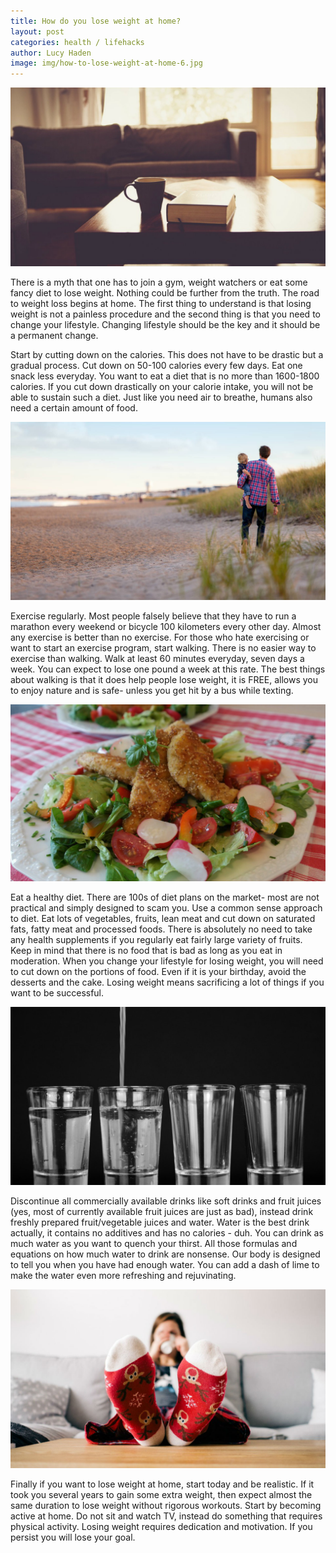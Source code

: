 ```yaml
---
title: How do you lose weight at home?
layout: post
categories: health / lifehacks
author: Lucy Haden
image: img/how-to-lose-weight-at-home-6.jpg
---
```


![How to lose weight at home](/img/how-to-lose-weight-at-home-2.jpg)
 
There is a myth that one has to join a gym, weight watchers or eat some fancy diet to lose weight. Nothing could be further from the truth. The road to weight loss begins at home. The first thing to understand is that losing weight is not a painless procedure and the second thing is that you need to change your lifestyle. Changing lifestyle should be the key and it should be a permanent change.  
 
 
Start by cutting down on the calories. This does not have to be drastic but a gradual process. Cut down on 50-100 calories every few days. Eat one snack less everyday. You want to eat a diet that is no more than 1600-1800 calories. If you cut down drastically on your calorie intake, you will not be able to sustain such a diet. Just like you need air to breathe, humans also need a certain amount of food. 

![How to lose weight at home](/img/how-to-lose-weight-at-home-3.jpg)
 
Exercise regularly. Most people falsely believe that they have to run a marathon every weekend or bicycle 100 kilometers every other day. Almost any exercise is better than no exercise. For those who hate exercising or want to start an exercise program, start walking. There is no easier way to exercise than walking. Walk at least 60 minutes everyday, seven days a week. You can expect to lose one pound a week at this rate. The best things about walking is that it does help people lose weight, it is FREE, allows you to enjoy nature and is safe- unless you get hit by a bus while texting. 

![How to lose weight at home](/img/how-to-lose-weight-at-home-4.jpg)
 
Eat a healthy diet. There are 100s of diet plans on the market- most are not practical and simply designed to scam you. Use a common sense approach to diet. Eat lots of vegetables, fruits, lean meat and cut down on saturated fats, fatty meat and processed foods. There is absolutely no need to take any health supplements if you regularly eat fairly large variety of fruits.  
Keep in mind that there is no food that is bad as long as you eat in moderation. 
When you change your lifestyle for losing weight, you will need to cut down on the portions of food. Even if it is your birthday, avoid the desserts and the cake. Losing weight means sacrificing a lot of things if you want to be successful. 

![How to lose weight at home](/img/how-to-lose-weight-at-home-5.jpg) 
 
Discontinue all commercially available drinks like soft drinks and fruit juices (yes, most of currently available fruit juices are just as bad), instead drink freshly prepared fruit/vegetable juices and water. Water is the best drink actually, it contains no additives and has no calories - duh. You can drink as much water as you want to quench your thirst. All those formulas and equations on how much water to drink are nonsense. Our body is designed to tell you when you have had enough water. You can add a dash of lime to make the water even more refreshing and rejuvinating.

![How to lose weight at home](/img/how-to-lose-weight-at-home.jpg)
 
Finally if you want to lose weight at home, start today and be realistic. If it took you several years to gain some extra weight, then expect almost the same duration to lose weight without rigorous workouts. Start by becoming active at home. Do not sit and watch TV, instead do something that requires physical activity. Losing weight requires dedication and motivation. If you persist you will lose your goal.   
        